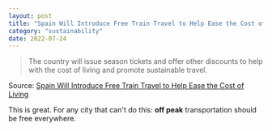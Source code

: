 ```yaml
---
layout: post
title: "Spain Will Introduce Free Train Travel to Help Ease the Cost of Living"
category: "sustainability"
date: 2022-07-24
---
```


>The country will issue season tickets and offer other discounts to help with the cost of living and promote sustainable travel.

Source: [Spain Will Introduce Free Train Travel to Help Ease the Cost of Living](https://www.bloomberg.com/news/articles/2022-07-15/spain-will-introduce-free-train-travel-to-help-ease-the-cost-of-living)

This is great.  For any city that can't do this: **off peak** transportation should be free everywhere.
